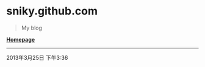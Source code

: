sniky.github.com
================

> My blog


**[Homepage](/index.html)**

----------------

2013年3月25日 下午3:36